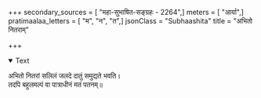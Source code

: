 +++
secondary_sources = [ "महा-सुभाषित-सङ्ग्रहः - 2264",]
meters = [ "आर्या",]
pratimaalaa_letters = [ "म", "न", "त",]
jsonClass = "Subhaashita"
title = "अभितो नितराम्"

+++

<details open><summary>Text</summary>

अभितो नितरां सलिलं जलदे दातुं समुद्यते भवति।  
तदपि बहुलमल्पं वा पात्राधीनं मतं पतनम्॥
</details>
